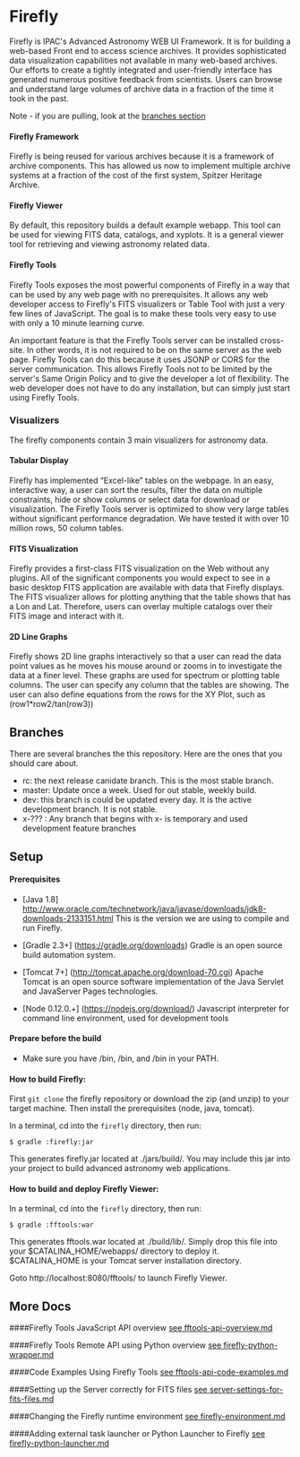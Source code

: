 # Firefly

Firefly is IPAC's Advanced Astronomy WEB UI Framework. It is for building a web-based Front end to access science archives. It provides sophisticated data visualization capabilities not available in many web-based archives. Our efforts to create a tightly integrated and user-friendly interface has generated numerous positive feedback from scientists. Users can browse and understand large volumes of archive data in a fraction of the time it took in the past.

Note - if you are pulling, look at the [branches section](#Branches)


#### Firefly Framework
Firefly is being reused for various archives because it is a framework of archive components. This has allowed us now to implement multiple archive systems at a fraction of the cost of the first system, Spitzer Heritage Archive.


#### Firefly Viewer

By default, this repository builds a default example webapp. This tool can be used for viewing FITS data, catalogs, and xyplots. It is a general viewer tool for retrieving and viewing astronomy related data.

#### Firefly Tools

Firefly Tools exposes the most powerful components of Firefly in a way that can be used by any web page with no prerequisites. It allows any web developer access to Firefly's FITS visualizers or Table Tool with just a very few lines of JavaScript. The goal is to make these tools very easy to use with only a 10 minute learning curve.

An important feature is that the Firefly Tools server can be installed cross-site. In other words, it is not required to be on the same server as the web page. Firefly Tools can do this because it uses JSONP or CORS for the server communication. This allows Firefly Tools not to be limited by the server's Same Origin Policy and to give the developer a lot of flexibility. The web developer does not have to do any installation, but can simply just start using Firefly Tools.

### Visualizers
The firefly components contain 3 main visualizers for astronomy data.


#### Tabular Display
Firefly has implemented “Excel-like” tables on the webpage. In an easy, interactive way, a user can sort the results, filter the data on multiple constraints, hide or show columns or select data for download or visualization. The Firefly Tools server is optimized to show very large tables without significant performance degradation. We have tested it with over 10 million rows, 50 column tables.

#### FITS Visualization
Firefly provides a first-class FITS visualization on the Web without any plugins. All of the significant components you would expect to see in a basic desktop FITS application are available with data that Firefly displays. The FITS visualizer allows for plotting anything that the table shows that has a Lon and Lat. Therefore, users can overlay multiple catalogs over their FITS image and interact with it.

#### 2D Line Graphs
Firefly shows 2D line graphs interactively so that a user can read the data point values as he moves his mouse around or zooms in to investigate the data at a finer level. These graphs are used for spectrum or plotting table columns. The user can specify any column that the tables are showing. The user can also define equations from the rows for the XY Plot, such as (row1*row2/tan(row3))

## Branches
There are several branches the this repository.  Here are the ones that you should care about.

 - rc: the next release canidate branch.  This is the most stable branch. 
 - master: Update once a week.  Used for out stable, weekly build. 
 - dev: this branch is could be updated every day. It is the active development branch. It is not stable.
 - x-??? : Any branch that begins with x- is temporary and used development feature branches


## Setup

#### Prerequisites
 -  [Java 1.8] http://www.oracle.com/technetwork/java/javase/downloads/jdk8-downloads-2133151.html
    This is the version we are using to compile and run Firefly.  

 -  [Gradle 2.3+] (https://gradle.org/downloads)
    Gradle is an open source build automation system.


 -  [Tomcat 7+] (http://tomcat.apache.org/download-70.cgi)
    Apache Tomcat is an open source software implementation of the Java Servlet and JavaServer Pages technologies.

 -  [Node 0.12.0.+] (https://nodejs.org/download/)
    Javascript interpreter for command line environment, used for development tools

#### Prepare before the build
 - Make sure you have  <GRADLE>/bin, <JAVA>/bin, and <NODE>/bin in your PATH.


#### How to build Firefly:

First `git clone` the firefly repository or download the zip (and unzip) to your target machine. Then install the prerequisites (node, java, tomcat).

In a terminal, cd into the `firefly` directory, then run:

    $ gradle :firefly:jar

This generates firefly.jar located at ./jars/build/.
You may include this jar into your project to build advanced astronomy web applications.


#### How to build and deploy Firefly Viewer:

In a terminal, cd into the `firefly` directory, then run:

    $ gradle :fftools:war

This generates fftools.war located at ./build/lib/.
Simply drop this file into your $CATALINA_HOME/webapps/ directory to deploy it.
$CATALINA_HOME is your Tomcat server installation directory.

Goto http://localhost:8080/fftools/ to launch Firefly Viewer.


## More Docs

####Firefly Tools JavaScript API overview
[see fftools-api-overview.md](docs/fftools-api-overview.md)

####Firefly Tools Remote API using Python overview
[see firefly-python-wrapper.md](docs/firefly-python-wrapper.md)

####Code Examples Using Firefly Tools
[see fftools-api-code-examples.md](docs/fftools-api-code-examples.md)

####Setting up the Server correctly for FITS files
[see server-settings-for-fits-files.md](docs/server-settings-for-fits-files.md)

####Changing the Firefly runtime environment
[see firefly-environment.md](docs/firefly-environment.md)

####Adding external task launcher or Python Launcher to Firefly
[see firefly-python-launcher.md](docs/firefly-external-task-launcher.md)

